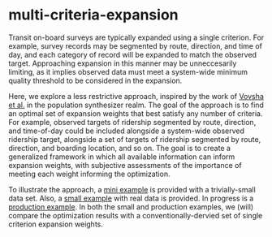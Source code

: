 multi-criteria-expansion
===============

Transit on-board surveys are typically expanded using a single criterion.  For example, survey records may be segmented by route, direction, and time of day, and each category of record will be expanded to match the observed target.  Approaching expansion in this manner may be unneccesarily limiting, as it implies observed data must meet a system-wide minimum quality threshold to be considered in the expansion.

Here, we explore a less restrictive approach, inspired by the work of [Vovsha et al.](http://onlinepubs.trb.org/onlinepubs/conferences/2014/ITM/Resources/21.pdf) in the population synthesizer realm.  The goal of the approach is to find an optimal set of expansion weights that best satisfy any number of criteria.  For example, observed targets of ridership segmented by route, direction, and time-of-day could be included alongside a system-wide observed ridership target, alongside a set of targets of ridership segmented by route, direction, and boarding location, and so on.  The goal is to create a generalized framework in which all available information can inform expansion weights, with subjective assessments of the importance of meeting each weight informing the optimization.

To illustrate the approach, a [mini example](mini-example.Rmd) is provided with a trivially-small data set.  Also, a [small example](small-example.Rmd) with real data is provided.  In progress is a [production example](production-example.Rmd).  In both the small and production examples, we (will) compare the optimization results with a conventionally-dervied set of single criterion expansion weights.
  
